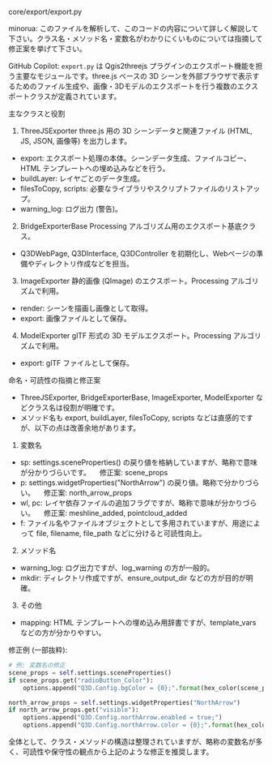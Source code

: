 core/export/export.py


minorua: このファイルを解析して、このコードの内容について詳しく解説して下さい。クラス名・メソッド名・変数名がわかりにくいものについては指摘して修正案を挙げて下さい。

GitHub Copilot: `export.py` は Qgis2threejs プラグインのエクスポート機能を担う主要なモジュールです。three.js ベースの 3D シーンを外部ブラウザで表示するためのファイル生成や、画像・3Dモデルのエクスポートを行う複数のエクスポートクラスが定義されています。

主なクラスと役割

1. ThreeJSExporter
three.js 用の 3D シーンデータと関連ファイル (HTML, JS, JSON, 画像等) を出力します。
- export: エクスポート処理の本体。シーンデータ生成、ファイルコピー、HTML テンプレートへの埋め込みなどを行う。
- buildLayer: レイヤごとのデータ生成。
- filesToCopy, scripts: 必要なライブラリやスクリプトファイルのリストアップ。
- warning_log: ログ出力 (警告)。

2. BridgeExporterBase
Processing アルゴリズム用のエクスポート基底クラス。
- Q3DWebPage, Q3DInterface, Q3DController を初期化し、Webページの準備やディレクトリ作成などを担当。

3. ImageExporter
静的画像 (QImage) のエクスポート。Processing アルゴリズムで利用。
- render: シーンを描画し画像として取得。
- export: 画像ファイルとして保存。

4. ModelExporter
glTF 形式の 3D モデルエクスポート。Processing アルゴリズムで利用。
- export: glTF ファイルとして保存。

命名・可読性の指摘と修正案

- ThreeJSExporter, BridgeExporterBase, ImageExporter, ModelExporter などクラス名は役割が明確です。
- メソッド名も export, buildLayer, filesToCopy, scripts などは直感的ですが、以下の点は改善余地があります。

1. 変数名
- sp: settings.sceneProperties() の戻り値を格納していますが、略称で意味が分かりづらいです。
 修正案: scene_props
- p: settings.widgetProperties("NorthArrow") の戻り値。略称で分かりづらい。
 修正案: north_arrow_props
- wl, pc: レイヤ依存ファイルの追加フラグですが、略称で意味が分かりづらい。
 修正案: meshline_added, pointcloud_added
- f: ファイル名やファイルオブジェクトとして多用されていますが、用途によって file, filename, file_path などに分けると可読性向上。

2. メソッド名
- warning_log: ログ出力ですが、log_warning の方が一般的。
- mkdir: ディレクトリ作成ですが、ensure_output_dir などの方が目的が明確。

3. その他
- mapping: HTML テンプレートへの埋め込み用辞書ですが、template_vars などの方が分かりやすい。

修正例 (一部抜粋):

```python
# 例: 変数名の修正
scene_props = self.settings.sceneProperties()
if scene_props.get("radioButton_Color"):
    options.append("Q3D.Config.bgColor = {0};".format(hex_color(scene_props.get("colorButton_Color", 0), prefix="0x")))

north_arrow_props = self.settings.widgetProperties("NorthArrow")
if north_arrow_props.get("visible"):
    options.append("Q3D.Config.northArrow.enabled = true;")
    options.append("Q3D.Config.northArrow.color = {0};".format(hex_color(north_arrow_props.get("color", 0), prefix="0x")))
```

全体として、クラス・メソッドの構造は整理されていますが、略称の変数名が多く、可読性や保守性の観点から上記のような修正を推奨します。